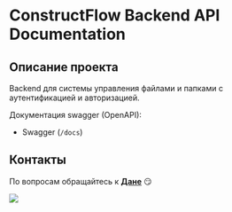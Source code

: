# ConstructFlow Backend API Documentation

## Описание проекта
Backend для системы управления файлами и папками с аутентификацией и авторизацией.  


Документация swagger (OpenAPI):
- Swagger (`/docs`)

## Контакты
По вопросам обращайтесь к **[Дане](https://github.com/snowwyd)** 😏

<img src ="https://media.giphy.com/media/7dHKAiRnGDvbSAbT54/giphy.gif" />
  
